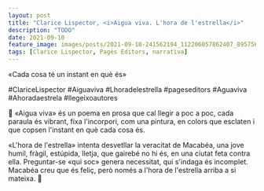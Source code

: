 ```yaml
---
layout: post
title: "Clarice Lispector, <i>Aigua viva. L'hora de l'estrella</i>"
description: "TODO"
date: 2021-09-10
feature_image: images/posts/2021-09-10-241562194_112206057862407_8957563552722167552_n_17899492610272228.jpg
tags: [Clarice Lispector, Pagès Editors, narrativa]
---
```


«Cada cosa té un instant en què és»
<!--more-->

#ClariceLispector #Aiguaviva #Lhoradelestrella #pageseditors #Aguaviva #Ahoradaestrela #llegeixoautores

🌠 «Aigua viva» és un poema en prosa que cal llegir a poc a poc, cada paraula és vibrant, fixa l'incorpori, com una pintura, en colors que esclaten i que copsen l'instant en què cada cosa és.

«L'hora de l'estrella» intenta desvetllar la veracitat de Macabéa, una jove humil, fràgil, estúpida, lletja, que gairebé no hi és, en una ciutat feta contra ella. Preguntar-se «qui soc» genera necessitat, qui s'indaga és incomplet. Macabéa creu que és feliç, però només a l'hora de l'estrella arriba a si mateixa. 🌠
